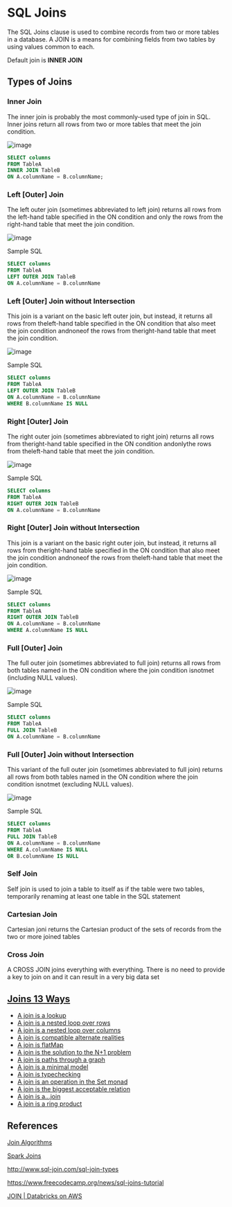 # SQL Joins

The SQL Joins clause is used to combine records from two or more tables in a database. A JOIN is a means for combining fields from two tables by using values common to each.

Default join is **INNER JOIN**

## Types of Joins

### Inner Join

The inner join is probably the most commonly-used type of join in SQL. Inner joins return all rows from two or more tables that meet the join condition.

![image](../../media/SQL-Joins-image1.jpg)

```sql
SELECT columns
FROM TableA
INNER JOIN TableB
ON A.columnName = B.columnName;
```

### Left [Outer] Join

The left outer join (sometimes abbreviated to left join) returns all rows from the left-hand table specified in the ON condition and only the rows from the right-hand table that meet the join condition.

![image](../../media/SQL-Joins-image2.jpg)

Sample SQL

```sql
SELECT columns
FROM TableA
LEFT OUTER JOIN TableB
ON A.columnName = B.columnName
```

### Left [Outer] Join without Intersection

This join is a variant on the basic left outer join, but instead, it returns all rows from theleft-hand table specified in the ON condition that also meet the join condition andnoneof the rows from theright-hand table that meet the join condition.

![image](../../media/SQL-Joins-image3.jpg)

Sample SQL

```sql
SELECT columns
FROM TableA
LEFT OUTER JOIN TableB
ON A.columnName = B.columnName
WHERE B.columnName IS NULL
```

### Right [Outer] Join

The right outer join (sometimes abbreviated to right join) returns all rows from theright-hand table specified in the ON condition andonlythe rows from theleft-hand table that meet the join condition.

![image](../../media/SQL-Joins-image4.jpg)

Sample SQL

```sql
SELECT columns
FROM TableA
RIGHT OUTER JOIN TableB
ON A.columnName = B.columnName
```

### Right [Outer] Join without Intersection

This join is a variant on the basic right outer join, but instead, it returns all rows from theright-hand table specified in the ON condition that also meet the join condition andnoneof the rows from theleft-hand table that meet the join condition.

![image](../../media/SQL-Joins-image5.jpg)

Sample SQL

```sql
SELECT columns
FROM TableA
RIGHT OUTER JOIN TableB
ON A.columnName = B.columnName
WHERE A.columnName IS NULL
```

### Full [Outer] Join

The full outer join (sometimes abbreviated to full join) returns all rows from both tables named in the ON condition where the join condition isnotmet (including NULL values).

![image](../../media/SQL-Joins-image6.jpg)

Sample SQL

```sql
SELECT columns
FROM TableA
FULL JOIN TableB
ON A.columnName = B.columnName
```

### Full [Outer] Join without Intersection

This variant of the full outer join (sometimes abbreviated to full join) returns all rows from both tables named in the ON condition where the join condition isnotmet (excluding NULL values).

![image](../../media/SQL-Joins-image7.jpg)

Sample SQL

```sql
SELECT columns
FROM TableA
FULL JOIN TableB
ON A.columnName = B.columnName
WHERE A.columnName IS NULL
OR B.columnName IS NULL
```

### Self Join

Self join is used to join a table to itself as if the table were two tables, temporarily renaming at least one table in the SQL statement

### Cartesian Join

Cartesian joni returns the Cartesian product of the sets of records from the two or more joined tables

### Cross Join

A CROSS JOIN joins everything with everything. There is no need to provide a key to join on and it can result in a very big data set

## [Joins 13 Ways](https://justinjaffray.com/joins-13-ways/)

- [A join is a lookup](https://justinjaffray.com/joins-13-ways/#a-join-is-a-lookup)
- [A join is a nested loop over rows](https://justinjaffray.com/joins-13-ways/#a-join-is-a-nested-loop-over-rows)
- [A join is a nested loop over columns](https://justinjaffray.com/joins-13-ways/#a-join-is-a-nested-loop-over-columns)
- [A join is compatible alternate realities](https://justinjaffray.com/joins-13-ways/#a-join-is-compatible-alternate-realities)
- [A join is flatMap](https://justinjaffray.com/joins-13-ways/#a-join-is-flatmap)
- [A join is the solution to the N+1 problem](https://justinjaffray.com/joins-13-ways/#a-join-is-the-solution-to-the-n1-problem)
- [A join is paths through a graph](https://justinjaffray.com/joins-13-ways/#a-join-is-paths-through-a-graph)
- [A join is a minimal model](https://justinjaffray.com/joins-13-ways/#a-join-is-a-minimal-model)
- [A join is typechecking](https://justinjaffray.com/joins-13-ways/#a-join-is-typechecking)
- [A join is an operation in the Set monad](https://justinjaffray.com/joins-13-ways/#a-join-is-an-operation-in-the-set-monad)
- [A join is the biggest acceptable relation](https://justinjaffray.com/joins-13-ways/#a-join-is-the-biggest-acceptable-relation)
- [A join is a…join](https://justinjaffray.com/joins-13-ways/#a-join-is-ajoin)
- [A join is a ring product](https://justinjaffray.com/joins-13-ways/#a-join-is-a-ring-product)

## References

[Join Algorithms](languages/sql/join-algorithms.md)

[Spark Joins](technologies/apache/apache-spark/07-joins.md)

<http://www.sql-join.com/sql-join-types>

<https://www.freecodecamp.org/news/sql-joins-tutorial>

[JOIN | Databricks on AWS](https://docs.databricks.com/sql/language-manual/sql-ref-syntax-qry-select-join.html#examples)
